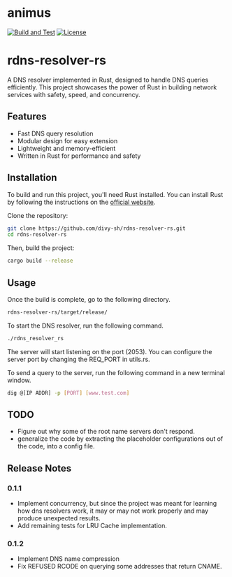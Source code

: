 # animus
[![Build and Test](https://github.com/divy-sh/rdns-resolver-rs/actions/workflows/rust.yml/badge.svg)](https://github.com/divy-sh/rdns-resolver-rs/actions/workflows/rust.yml)
[![License](https://img.shields.io/badge/License-GNU20GPL-blue?style=flat-square)](https://raw.githubusercontent.com/divy-sh/rdns-resolver-rs/master/LICENSE)

# rdns-resolver-rs

A DNS resolver implemented in Rust, designed to handle DNS queries efficiently. This project showcases the power of Rust in building network services with safety, speed, and concurrency.

## Features
- Fast DNS query resolution
- Modular design for easy extension
- Lightweight and memory-efficient
- Written in Rust for performance and safety

## Installation

To build and run this project, you'll need Rust installed. You can install Rust by following the instructions on the [official website](https://www.rust-lang.org/).

Clone the repository:

```bash
git clone https://github.com/divy-sh/rdns-resolver-rs.git
cd rdns-resolver-rs
```

Then, build the project:
```bash
cargo build --release
```

## Usage

Once the build is complete, go to the following directory.
```bash
rdns-resolver-rs/target/release/
```
To start the DNS resolver, run the following command. 
```bash
./rdns_resolver_rs
```
The server will start listening on the port (2053). You can configure the server port by changing the REQ_PORT in utils.rs.

To send a query to the server, run the following command in a new terminal window.
```bash
dig @[IP ADDR] -p [PORT] [www.test.com]
```
## TODO

- Figure out why some of the root name servers don't respond.
- generalize the code by extracting the placeholder configurations out of the code, into a config file.

## Release Notes

### 0.1.1

- Implement concurrency, but since the project was meant for learning how dns resolvers work, it may or may not work properly and may produce unexpected results.
- Add remaining tests for LRU Cache implementation.

### 0.1.2

- Implement DNS name compression
- Fix REFUSED RCODE on querying some addresses that return CNAME.

